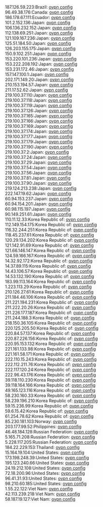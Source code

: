 187.126.59.223:Brazil: [ovpn config](vpn/187_126_59_223.ovpn)  
96.49.38.176:Canada: [ovpn config](vpn/96_49_38_176.ovpn)  
186.178.67.111:Ecuador: [ovpn config](vpn/186_178_67_111.ovpn)  
101.2.152.136:Japan: [ovpn config](vpn/101_2_152_136.ovpn)  
106.136.232.152:Japan: [ovpn config](vpn/106_136_232_152.ovpn)  
112.138.69.251:Japan: [ovpn config](vpn/112_138_69_251.ovpn)  
121.109.167.236:Japan: [ovpn config](vpn/121_109_167_236.ovpn)  
125.51.184.50:Japan: [ovpn config](vpn/125_51_184_50.ovpn)  
126.203.155.175:Japan: [ovpn config](vpn/126_203_155_175.ovpn)  
150.9.102.251:Japan: [ovpn config](vpn/150_9_102_251.ovpn)  
153.220.101.236:Japan: [ovpn config](vpn/153_220_101_236.ovpn)  
153.222.208.192:Japan: [ovpn config](vpn/153_222_208_192.ovpn)  
153.231.172.46:Japan: [ovpn config](vpn/153_231_172_46.ovpn)  
157.147.100.1:Japan: [ovpn config](vpn/157_147_100_1.ovpn)  
202.171.149.20:Japan: [ovpn config](vpn/202_171_149_20.ovpn)  
210.153.194.57:Japan: [ovpn config](vpn/210_153_194_57.ovpn)  
211.17.52.62:Japan: [ovpn config](vpn/211_17_52_62.ovpn)  
219.100.37.110:Japan: [ovpn config](vpn/219_100_37_110.ovpn)  
219.100.37.118:Japan: [ovpn config](vpn/219_100_37_118.ovpn)  
219.100.37.119:Japan: [ovpn config](vpn/219_100_37_119.ovpn)  
219.100.37.126:Japan: [ovpn config](vpn/219_100_37_126.ovpn)  
219.100.37.165:Japan: [ovpn config](vpn/219_100_37_165.ovpn)  
219.100.37.166:Japan: [ovpn config](vpn/219_100_37_166.ovpn)  
219.100.37.169:Japan: [ovpn config](vpn/219_100_37_169.ovpn)  
219.100.37.174:Japan: [ovpn config](vpn/219_100_37_174.ovpn)  
219.100.37.177:Japan: [ovpn config](vpn/219_100_37_177.ovpn)  
219.100.37.179:Japan: [ovpn config](vpn/219_100_37_179.ovpn)  
219.100.37.190:Japan: [ovpn config](vpn/219_100_37_190.ovpn)  
219.100.37.2:Japan: [ovpn config](vpn/219_100_37_2.ovpn)  
219.100.37.24:Japan: [ovpn config](vpn/219_100_37_24.ovpn)  
219.100.37.29:Japan: [ovpn config](vpn/219_100_37_29.ovpn)  
219.100.37.54:Japan: [ovpn config](vpn/219_100_37_54.ovpn)  
219.100.37.56:Japan: [ovpn config](vpn/219_100_37_56.ovpn)  
219.100.37.81:Japan: [ovpn config](vpn/219_100_37_81.ovpn)  
219.100.37.90:Japan: [ovpn config](vpn/219_100_37_90.ovpn)  
219.124.213.238:Japan: [ovpn config](vpn/219_124_213_238.ovpn)  
222.147.19.62:Japan: [ovpn config](vpn/222_147_19_62.ovpn)  
60.94.153.237:Japan: [ovpn config](vpn/60_94_153_237.ovpn)  
60.94.154.201:Japan: [ovpn config](vpn/60_94_154_201.ovpn)  
60.98.115.197:Japan: [ovpn config](vpn/60_98_115_197.ovpn)  
90.149.251.61:Japan: [ovpn config](vpn/90_149_251_61.ovpn)  
110.11.12.33:Korea Republic of: [ovpn config](vpn/110_11_12_33.ovpn)  
112.149.154.175:Korea Republic of: [ovpn config](vpn/112_149_154_175.ovpn)  
116.32.244.251:Korea Republic of: [ovpn config](vpn/116_32_244_251.ovpn)  
118.45.237.61:Korea Republic of: [ovpn config](vpn/118_45_237_61.ovpn)  
120.29.134.202:Korea Republic of: [ovpn config](vpn/120_29_134_202.ovpn)  
121.142.91.69:Korea Republic of: [ovpn config](vpn/121_142_91_69.ovpn)  
121.66.146.147:Korea Republic of: [ovpn config](vpn/121_66_146_147.ovpn)  
124.59.166.167:Korea Republic of: [ovpn config](vpn/124_59_166_167.ovpn)  
14.32.92.172:Korea Republic of: [ovpn config](vpn/14_32_92_172.ovpn)  
14.37.89.115:Korea Republic of: [ovpn config](vpn/14_37_89_115.ovpn)  
14.43.106.57:Korea Republic of: [ovpn config](vpn/14_43_106_57.ovpn)  
14.53.132.190:Korea Republic of: [ovpn config](vpn/14_53_132_190.ovpn)  
183.99.113.164:Korea Republic of: [ovpn config](vpn/183_99_113_164.ovpn)  
1.223.113.29:Korea Republic of: [ovpn config](vpn/1_223_113_29.ovpn)  
210.126.27.61:Korea Republic of: [ovpn config](vpn/210_126_27_61.ovpn)  
211.184.46.106:Korea Republic of: [ovpn config](vpn/211_184_46_106.ovpn)  
211.221.194.231:Korea Republic of: [ovpn config](vpn/211_221_194_231.ovpn)  
211.222.20.26:Korea Republic of: [ovpn config](vpn/211_222_20_26.ovpn)  
211.226.177.187:Korea Republic of: [ovpn config](vpn/211_226_177_187.ovpn)  
211.244.188.3:Korea Republic of: [ovpn config](vpn/211_244_188_3.ovpn)  
218.150.36.105:Korea Republic of: [ovpn config](vpn/218_150_36_105.ovpn)  
220.125.205.50:Korea Republic of: [ovpn config](vpn/220_125_205_50.ovpn)  
220.84.57.137:Korea Republic of: [ovpn config](vpn/220_84_57_137.ovpn)  
220.87.226.156:Korea Republic of: [ovpn config](vpn/220_87_226_156.ovpn)  
220.95.153.132:Korea Republic of: [ovpn config](vpn/220_95_153_132.ovpn)  
221.161.133.98:Korea Republic of: [ovpn config](vpn/221_161_133_98.ovpn)  
221.161.58.171:Korea Republic of: [ovpn config](vpn/221_161_58_171.ovpn)  
222.110.15.243:Korea Republic of: [ovpn config](vpn/222_110_15_243.ovpn)  
222.112.211.76:Korea Republic of: [ovpn config](vpn/222_112_211_76.ovpn)  
222.117.120.24:Korea Republic of: [ovpn config](vpn/222_117_120_24.ovpn)  
222.96.43.176:Korea Republic of: [ovpn config](vpn/222_96_43_176.ovpn)  
39.118.110.230:Korea Republic of: [ovpn config](vpn/39_118_110_230.ovpn)  
39.118.164.166:Korea Republic of: [ovpn config](vpn/39_118_164_166.ovpn)  
49.165.123.116:Korea Republic of: [ovpn config](vpn/49_165_123_116.ovpn)  
58.230.160.33:Korea Republic of: [ovpn config](vpn/58_230_160_33.ovpn)  
58.239.196.210:Korea Republic of: [ovpn config](vpn/58_239_196_210.ovpn)  
59.15.236.99:Korea Republic of: [ovpn config](vpn/59_15_236_99.ovpn)  
59.6.15.42:Korea Republic of: [ovpn config](vpn/59_6_15_42.ovpn)  
61.254.78.62:Korea Republic of: [ovpn config](vpn/61_254_78_62.ovpn)  
85.230.181.103:Norway: [ovpn config](vpn/85_230_181_103.ovpn)  
203.177.99.52:Philippines: [ovpn config](vpn/203_177_99_52.ovpn)  
46.48.184.128:Russian Federation: [ovpn config](vpn/46_48_184_128.ovpn)  
5.165.71.208:Russian Federation: [ovpn config](vpn/5_165_71_208.ovpn)  
5.228.117.205:Russian Federation: [ovpn config](vpn/5_228_117_205.ovpn)  
184.22.229.153:Thailand: [ovpn config](vpn/184_22_229_153.ovpn)  
15.164.19.104:United States: [ovpn config](vpn/15_164_19_104.ovpn)  
173.198.248.39:United States: [ovpn config](vpn/173_198_248_39.ovpn)  
195.123.240.66:United States: [ovpn config](vpn/195_123_240_66.ovpn)  
24.19.212.108:United States: [ovpn config](vpn/24_19_212_108.ovpn)  
72.18.200.96:United States: [ovpn config](vpn/72_18_200_96.ovpn)  
96.41.31.93:United States: [ovpn config](vpn/96_41_31_93.ovpn)  
98.210.60.185:United States: [ovpn config](vpn/98_210_60_185.ovpn)  
1.55.22.122:Viet Nam: [ovpn config](vpn/1_55_22_122.ovpn)  
42.113.239.218:Viet Nam: [ovpn config](vpn/42_113_239_218.ovpn)  
58.187.19.127:Viet Nam: [ovpn config](vpn/58_187_19_127.ovpn)  
